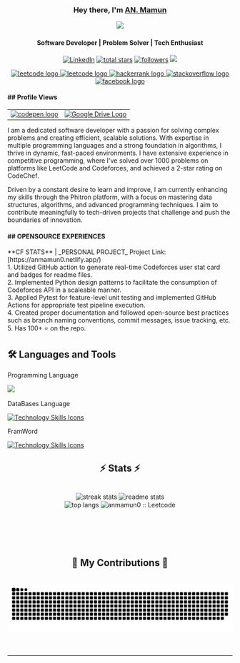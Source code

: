 <h3 align="center">Hey there, I'm <a href="https://github.com/anmamun0">AN. Mamun</a></h3>
<p align="center">
<img src="https://readme-typing-svg.demolab.com/?lines= Im%20Addicted%20to%20Competitive%20Programming;Developer%20of%20Python%20Django;3+%2B%20years%20of%20coding%20experience&font=Fira%20Code&center=true&width=700&height=45&color=fff53a&vCenter=true&pause=1000&size=25" /></a>
</p>

</p>
<h4 align="center">Software Developer | Problem Solver | Tech Enthusiast</h4>

<p align="center"> 
  <a href="https://www.linkedin.com/in/anmamun0" target="_blank"><img alt="LinkedIn" title="LinkedIn" src="https://img.shields.io/badge/-LinkedIn-0077B5?style=for-the-badge&logo=linkedin&logoColor=white"/></a>
<a href="https://github.com/anmamun0?tab=repositories&sort=stargazers">
    <img alt="total stars" title="Total stars on GitHub" src="https://custom-icon-badges.demolab.com/github/stars/Thinkright20?color=B8B92B&style=for-the-badge&labelColor=959532&logo=star"/></a>
<a href="https://github.com/anmamun0"><img alt="followers" title="Follow me on Github" src="https://img.shields.io/github/followers/thinkright20?color=236ad3&style=for-the-badge&logo=github&label=Follow"/></a>
  <a href="https://github.com/anmamun0"> <img src="https://komarev.com/ghpvc/?username=anmamun0&style=for-the-badge&color=brightgreen"> </a>
 </p>
 
 <p>
<div align="center">
  </a>
  <a href="https://www.leetcode.com/anmamun0/" target="_blank">
    <img src="https://img.shields.io/static/v1?message=Leetcode&logo=leetcode&label=&color=4e4e4d&logoColor=f9762d&labelColor=3f3f3f&style=for-the-badge"alt="leetcode logo"  />
  </a>

  <a href="https://www.codeforces.com/profile/anmamun0" target="_blank">
    <img src="https://img.shields.io/static/v1?message=codeforces&logo=codeforces&label=&color=4e4e4d&logoColor=000&labelColor=fff&style=for-the-badge"alt="leetcode logo"  />
  </a>
  <a href="https://www.hackerrank.com/anmamun0/" target="_blank">
    <img src="https://img.shields.io/static/v1?message=HackerRank&logo=hackerrank&label=&color=2EC866&logoColor=white&labelColor=&style=for-the-badge"  alt="hackerrank logo"  />
  </a>
   <a href="https://stackoverflow.com/users/23257459/anmamun0" target="_blank">
  <img src="https://img.shields.io/static/v1?message=Stackoverflow&logo=stackoverflow&label=&color=FE7A16&logoColor=white&labelColor=&style=for-the-badge"  alt="stackoverflow logo"  />
  </a> 
  
  <a href="https://www.facebook.com/anmamun0/" target="_blank">
    <img src="https://img.shields.io/static/v1?message=facebook&logo=facebook&label=&color=1877F2&logoColor=white&labelColor=&style=for-the-badge" alt="facebook logo"  />
  </a>
</div>
 </p>


 <h4>
## Profile Views 
</h4>
  <table> 
    <tr>
      <td> 
          <div align="left">
              <a href="https://anmamun0.netlify.app/" target="_blank">
                <img src="https://img.shields.io/static/v1?message=Portfolio&logo=codepen&label=&color=0080FE&logoColor=white&labelColor=&style=plastic" height="25" alt="codepen logo"  />
              </a>
          </div>
      </td> 
          <td>
            <a href="https://drive.google.com/uc?export=view&id=1vU8wurSY9d3jdd6Wj_3YtpQUktxFWU2_">
           <img src="https://img.shields.io/static/v1?message=Resume/CV &logo=googledrive&label=&color=fff&logoColor=0080FE&labelColor=white&style=plastic" height="25" alt="Google Drive Logo" />
        </a>
          </td>
     </tr>
  </table>
<!-- Sponsor
   <a href="https://github.com/sponsors/Thinkright20"><img alt="sponsors" title="All Sponsors" src="https://img.shields.io/badge/-All Sponsors-FD9494?style=for-the-badge&logo=GitHub&logoColor=black"/></a>
-->

 
<p> 
I am a dedicated software developer with a passion for solving complex problems and creating efficient, scalable solutions. With expertise in multiple programming languages and a strong foundation in algorithms, I thrive in dynamic, fast-paced environments. I have extensive experience in competitive programming, where I've solved over 1000 problems on platforms like LeetCode and Codeforces, and achieved a 2-star rating on CodeChef.

Driven by a constant desire to learn and improve, I am currently enhancing my skills through the Phitron platform, with a focus on mastering data structures, algorithms, and advanced programming techniques. I aim to contribute meaningfully to tech-driven projects that challenge and push the boundaries of innovation. 
</p> 

 <h4>
## OPENSOURCE EXPERIENCES
</h4> 
**CF STATS** | _PERSONAL PROJECT_  
Project Link: [https://anmamun0.netlify.app/)
<br>
1. Utilized GitHub action to generate real-time Codeforces user stat card and badges for readme files.
<br>
2. Implemented Python design patterns to facilitate the consumption of Codeforces API in a scaleable manner.
<br>
3. Applied Pytest for feature-level unit testing and implemented GitHub Actions for appropriate test pipeline execution.
<br>
4. Created proper documentation and followed open-source best practices such as branch naming conventions, commit messages, issue tracking, etc.
<br>
5. Has 100+ ⭐  on the repo.

## 🛠 Languages and Tools
<p> Programming Language</p>
<p align="left"> 
  <a href="https://github.com/anmamun0">
    <img src="https://skillicons.dev/icons?i=c,cpp,python,java"> 
  </a> 
</p>

<p> DataBases Language</p>
<p align="left"> 
  <a href="https://github.com/anmamun0">
   <img src="https://skillicons.dev/icons?i=mysql,postgresql,mongodb" alt="Technology Skills Icons">
  </a> 
</p>
<p> FramWord</p>
<p align="left"> 
  <a href="https://github.com/anmamun0">
   <img src="https://skillicons.dev/icons?i=django,react,flask,tailwind,aws" alt="Technology Skills Icons">
  </a> 
</p>


<h2 align="center">⚡ Stats ⚡</h2>
<br>
<div align=center>
  <img width=390 src="https://github-readme-streak-stats-salesp07.vercel.app/?user=anmamun0&count_private=true&theme=react&border_radius=10" alt="streak stats"/>
  <img width=390 src="https://github-readme-stats-salesp07.vercel.app/api?username=anmamun0&count_private=true&show_icons=true&theme=react&rank_icon=github&border_radius=10" alt="readme stats" />
  <br/>
  <img width=325 align="center" src="https://github-readme-stats-salesp07.vercel.app/api/top-langs/?username=anmamun0&hide=HTML&langs_count=8&layout=compact&theme=react&border_radius=10&size_weight=0.5&count_weight=0.5&exclude_repo=github-readme-stats" alt="top langs" />
  <img alt="anmamun0 :: Leetcode" align="center" src="https://leetcode-badge-sage.vercel.app/badge/anmamun0?theme=dark&bgColor=282828&border_radius=10"> <p><br></p>
 <!-- <img src="https://leetcode-badge-showcase.vercel.app/api?username=anmamun0&theme=onedark&filter=comp&border=no-border">  <p><br></p>  !-->
</div>
<br/><br/>

<div align="center">
  <h2>🐍 My Contributions 🐍</h2>
  <br>
  <img alt="snake eating my contributions" src="https://raw.githubusercontent.com/salesp07/salesp07/output/github-contribution-grid-snake.svg" />
  <br/><br/><br/>
</div>
<hr/>
